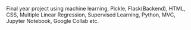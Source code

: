 Final year project using machine learning, Pickle, Flask(Backend), HTML, CSS, Multiple Linear Regression, Supervised Learning, Python, MVC, Jupyter Notebook, Google Collab etc.
